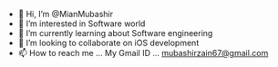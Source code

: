 - 👋 Hi, I’m @MianMubashir
- 👀 I’m interested in Software world
- 🌱 I’m currently learning about Software engineering
- 💞️ I’m looking to collaborate on iOS development
- 📫 How to reach me ... My Gmail ID ... mubashirzain67@gmail.com

<!---
MianMubashir/MianMubashir is a ✨ special ✨ repository because its `README.md` (this file) appears on your GitHub profile.
You can click the Preview link to take a look at your changes.
--->
